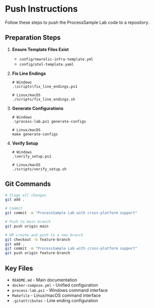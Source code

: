 # Push Instructions

Follow these steps to push the ProcessSample Lab code to a repository.

## Preparation Steps

1. **Ensure Template Files Exist**
   - `config/newrelic-infra-template.yml`
   - `config/otel-template.yaml`

2. **Fix Line Endings**
   ```
   # Windows
   .\scripts\fix_line_endings.ps1
   
   # Linux/macOS
   ./scripts/fix_line_endings.sh
   ```

3. **Generate Configurations**
   ```
   # Windows
   .\process-lab.ps1 generate-configs
   
   # Linux/macOS
   make generate-configs
   ```

4. **Verify Setup**
   ```
   # Windows
   .\verify_setup.ps1
   
   # Linux/macOS
   ./scripts/verify_setup.sh
   ```

## Git Commands

```bash
# Stage all changes
git add .

# Commit
git commit -m "ProcessSample Lab with cross-platform support"

# Push to main branch
git push origin main

# OR create and push to a new branch
git checkout -b feature-branch
git add .
git commit -m "ProcessSample Lab with cross-platform support"
git push origin feature-branch
```

## Key Files

- `README.md` - Main documentation
- `docker-compose.yml` - Unified configuration
- `process-lab.ps1` - Windows command interface
- `Makefile` - Linux/macOS command interface
- `.gitattributes` - Line ending configuration
